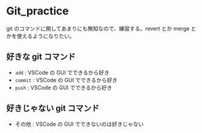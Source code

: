 # Git_practice

git のコマンドに関してあまりにも無知なので、練習する。revert とか merge とかを使えるようになりたい。

## 好きな git コマンド

- ```add``` : VSCode の GUI でできるから好き
- ```commit``` : VSCode の GUI でできるから好き
- ```push``` : VSCode の GUI でできるから好き

## 好きじゃない git コマンド

- その他 : VSCode の GUI でできないのは好きじゃない
